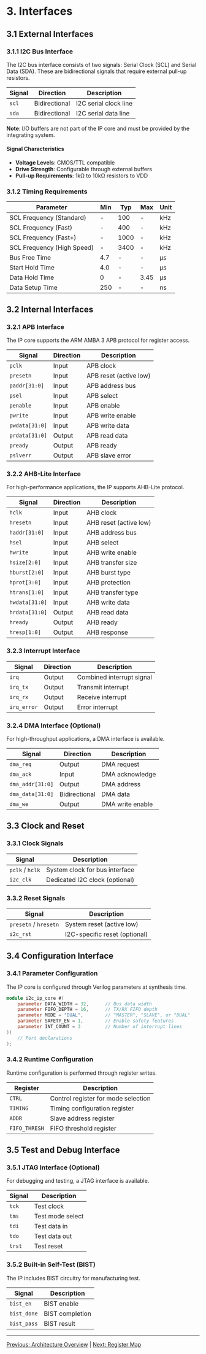 # 3. Interfaces

## 3.1 External Interfaces

### 3.1.1 I2C Bus Interface

The I2C bus interface consists of two signals: Serial Clock (SCL) and Serial Data (SDA). These are bidirectional signals that require external pull-up resistors.

| Signal | Direction | Description |
|--------|-----------|-------------|
| `scl` | Bidirectional | I2C serial clock line |
| `sda` | Bidirectional | I2C serial data line |

**Note**: I/O buffers are not part of the IP core and must be provided by the integrating system.

#### Signal Characteristics
- **Voltage Levels**: CMOS/TTL compatible
- **Drive Strength**: Configurable through external buffers
- **Pull-up Requirements**: 1kΩ to 10kΩ resistors to VDD

### 3.1.2 Timing Requirements

| Parameter | Min | Typ | Max | Unit |
|-----------|-----|-----|-----|------|
| SCL Frequency (Standard) | - | 100 | - | kHz |
| SCL Frequency (Fast) | - | 400 | - | kHz |
| SCL Frequency (Fast+) | - | 1000 | - | kHz |
| SCL Frequency (High Speed) | - | 3400 | - | kHz |
| Bus Free Time | 4.7 | - | - | μs |
| Start Hold Time | 4.0 | - | - | μs |
| Data Hold Time | 0 | - | 3.45 | μs |
| Data Setup Time | 250 | - | - | ns |

## 3.2 Internal Interfaces

### 3.2.1 APB Interface

The IP core supports the ARM AMBA 3 APB protocol for register access.

| Signal | Direction | Description |
|--------|-----------|-------------|
| `pclk` | Input | APB clock |
| `presetn` | Input | APB reset (active low) |
| `paddr[31:0]` | Input | APB address bus |
| `psel` | Input | APB select |
| `penable` | Input | APB enable |
| `pwrite` | Input | APB write enable |
| `pwdata[31:0]` | Input | APB write data |
| `prdata[31:0]` | Output | APB read data |
| `pready` | Output | APB ready |
| `pslverr` | Output | APB slave error |

### 3.2.2 AHB-Lite Interface

For high-performance applications, the IP supports AHB-Lite protocol.

| Signal | Direction | Description |
|--------|-----------|-------------|
| `hclk` | Input | AHB clock |
| `hresetn` | Input | AHB reset (active low) |
| `haddr[31:0]` | Input | AHB address bus |
| `hsel` | Input | AHB select |
| `hwrite` | Input | AHB write enable |
| `hsize[2:0]` | Input | AHB transfer size |
| `hburst[2:0]` | Input | AHB burst type |
| `hprot[3:0]` | Input | AHB protection |
| `htrans[1:0]` | Input | AHB transfer type |
| `hwdata[31:0]` | Input | AHB write data |
| `hrdata[31:0]` | Output | AHB read data |
| `hready` | Output | AHB ready |
| `hresp[1:0]` | Output | AHB response |

### 3.2.3 Interrupt Interface

| Signal | Direction | Description |
|--------|-----------|-------------|
| `irq` | Output | Combined interrupt signal |
| `irq_tx` | Output | Transmit interrupt |
| `irq_rx` | Output | Receive interrupt |
| `irq_error` | Output | Error interrupt |

### 3.2.4 DMA Interface (Optional)

For high-throughput applications, a DMA interface is available.

| Signal | Direction | Description |
|--------|-----------|-------------|
| `dma_req` | Output | DMA request |
| `dma_ack` | Input | DMA acknowledge |
| `dma_addr[31:0]` | Output | DMA address |
| `dma_data[31:0]` | Bidirectional | DMA data |
| `dma_we` | Output | DMA write enable |

## 3.3 Clock and Reset

### 3.3.1 Clock Signals

| Signal | Description |
|--------|-------------|
| `pclk` / `hclk` | System clock for bus interface |
| `i2c_clk` | Dedicated I2C clock (optional) |

### 3.3.2 Reset Signals

| Signal | Description |
|--------|-------------|
| `presetn` / `hresetn` | System reset (active low) |
| `i2c_rst` | I2C-specific reset (optional) |

## 3.4 Configuration Interface

### 3.4.1 Parameter Configuration

The IP core is configured through Verilog parameters at synthesis time.

```verilog
module i2c_ip_core #(
    parameter DATA_WIDTH = 32,      // Bus data width
    parameter FIFO_DEPTH = 16,      // TX/RX FIFO depth
    parameter MODE = "DUAL",        // "MASTER", "SLAVE", or "DUAL"
    parameter SAFETY_EN = 1,        // Enable safety features
    parameter INT_COUNT = 3         // Number of interrupt lines
)(
    // Port declarations
);
```

### 3.4.2 Runtime Configuration

Runtime configuration is performed through register writes.

| Register | Description |
|----------|-------------|
| `CTRL` | Control register for mode selection |
| `TIMING` | Timing configuration register |
| `ADDR` | Slave address register |
| `FIFO_THRESH` | FIFO threshold register |

## 3.5 Test and Debug Interface

### 3.5.1 JTAG Interface (Optional)

For debugging and testing, a JTAG interface is available.

| Signal | Description |
|--------|-------------|
| `tck` | Test clock |
| `tms` | Test mode select |
| `tdi` | Test data in |
| `tdo` | Test data out |
| `trst` | Test reset |

### 3.5.2 Built-in Self-Test (BIST)

The IP includes BIST circuitry for manufacturing test.

| Signal | Description |
|--------|-------------|
| `bist_en` | BIST enable |
| `bist_done` | BIST completion |
| `bist_pass` | BIST result |

---

[Previous: Architecture Overview](./architecture_overview.md) | [Next: Register Map](./register_map.md)